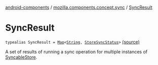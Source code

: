 [android-components](../index.md) / [mozilla.components.concept.sync](index.md) / [SyncResult](./-sync-result.md)

# SyncResult

`typealias SyncResult = `[`Map`](https://kotlinlang.org/api/latest/jvm/stdlib/kotlin.collections/-map/index.html)`<`[`String`](https://kotlinlang.org/api/latest/jvm/stdlib/kotlin/-string/index.html)`, `[`StoreSyncStatus`](-store-sync-status/index.md)`>` [(source)](https://github.com/mozilla-mobile/android-components/blob/master/components/concept/sync/src/main/java/mozilla/components/concept/sync/Sync.kt#L82)

A set of results of running a sync operation for multiple instances of [SyncableStore](-syncable-store/index.md).

